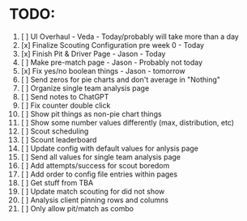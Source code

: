 # TODO:
1. [ ] UI Overhaul - Veda - Today/probably will take more than a day
2. [x] Finalize Scouting Configuration pre week 0 - Today
3. [x] Finish Pit & Driver Page - Jason - Today
4. [ ] Make pre-match page - Jason - Probably not today
5. [x] Fix yes/no boolean things - Jason - tomorrow
6. [ ] Send zeros for pie charts and don't average in "Nothing"
7. [ ] Organize single team analysis page
8. [ ] Send notes to ChatGPT
9. [ ] Fix counter double click
10. [ ] Show pit things as non-pie chart things
11. [ ] Show some number values differently (max, distribution, etc)
12. [ ] Scout scheduling
13. [ ] Scount leaderboard
14. [ ] Update config with default values for anlysis page
15. [ ] Send all values for single team analysis page
16. [ ] Add attempts/success for scout boredom
17. [ ] Add order to config file entries within pages
18. [ ] Get stuff from TBA
19. [ ] Update match scouting for did not show
20. [ ] Analysis client pinning rows and columns
21. [ ] Only allow pit/match as combo

